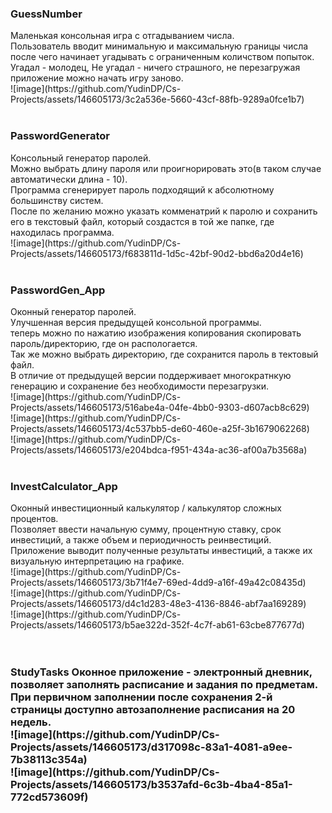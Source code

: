 <h3><b>GuessNumber</b></h3>
Маленькая консольная игра с отгадыванием числа.<br>
Пользователь вводит минимальную и максимальную границы числа после чего начинает угадывать с ограниченным количством попыток.<br>
Угадал - молодец, Не угадал - ничего страшного, не перезагружая приложение можно начать игру заново.<br>
![image](https://github.com/YudinDP/Cs-Projects/assets/146605173/3c2a536e-5660-43cf-88fb-9289a0fce1b7)
<br><br>
<h3><b>PasswordGenerator</b></h3>
Консольный генератор паролей.<br>
Можно выбрать длину пароля или проигнорировать это(в таком случае автоматически длина - 10).<br>
Программа сгенерирует пароль подходящий к абсолютному большинству систем.<br>
После по желанию можно указать комменатрий к паролю и сохранить его в текстовый файл, который создастся в той же папке, где находилась программа.<br>
![image](https://github.com/YudinDP/Cs-Projects/assets/146605173/f683811d-1d5c-42bf-90d2-bbd6a20d4e16)
<br><br>
<h3><b>PasswordGen_App</b></h3>
Оконный генератор паролей. <br>Улучшенная версия предыдущей консольной программы.<br>
теперь можно по нажатию изображения копирования скопировать пароль/директорию, где он распологается.<br>
Так же можно выбрать директорию, где сохранится пароль в тектовый файл.<br>
В отличие от предыдущей версии поддерживает многократнкую генерацию и сохранение без необходимости перезагрузки.<br>
![image](https://github.com/YudinDP/Cs-Projects/assets/146605173/516abe4a-04fe-4bb0-9303-d607acb8c629)<br>
![image](https://github.com/YudinDP/Cs-Projects/assets/146605173/4c537bb5-de60-460e-a25f-3b1679062268)<br>
![image](https://github.com/YudinDP/Cs-Projects/assets/146605173/e204bdca-f951-434a-ac36-af00a7b3568a)
<br><br>
<h3><b>InvestCalculator_App</b></h3>
Оконный инвестиционный калькулятор / калькулятор сложных процентов.<br>
Позволяет ввести начальную сумму, процентную ставку, срок инвестиций, а также объем и периодичность реинвестиций.<br>
Приложение выводит полученные результаты инвестиций, а также их визуальную интерпретацию на графике.<br>
![image](https://github.com/YudinDP/Cs-Projects/assets/146605173/3b71f4e7-69ed-4dd9-a16f-49a42c08435d)<br>
![image](https://github.com/YudinDP/Cs-Projects/assets/146605173/d4c1d283-48e3-4136-8846-abf7aa169289)<br>
![image](https://github.com/YudinDP/Cs-Projects/assets/146605173/b5ae322d-352f-4c7f-ab61-63cbe877677d)<br>
<br><br>
<h3><b>StudyTasks</b</h3>
Оконное приложение - электронный дневник, позволяет заполнять расписание и задания по предметам.<br>
При первичном заполнении после сохранения 2-й страницы доступно автозаполнение расписания на 20 недель.<br>
![image](https://github.com/YudinDP/Cs-Projects/assets/146605173/d317098c-83a1-4081-a9ee-7b38113c354a)<br>
![image](https://github.com/YudinDP/Cs-Projects/assets/146605173/b3537afd-6c3b-4ba4-85a1-772cd573609f)<br>







